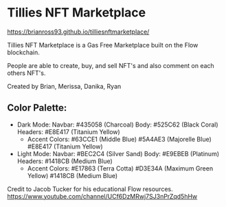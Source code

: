 # Tillies NFT Marketplace

https://brianross93.github.io/tilliesnftmarketplace/

Tillies NFT Marketplace is a Gas Free Marketplace built on the Flow blockchain. 

People are able to create, buy, and sell NFT's and also comment on each others NFT's. 

Created by Brian, Merissa, Danika, Ryan

## Color Palette: 
- Dark Mode: 
  Navbar: #435058 (Charcoal)
  Body: #525C62 (Black Coral)
  Headers: #E8E417 (Titanium Yellow)
    - Accent Colors: 
    #63CCE1 (Middle Blue)
    #5A4AE3 (Majorelle Blue)
    #E8E417 (Titanium Yellow)
- Light Mode: 
  Navbar: #BEC2C4 (Silver Sand)
  Body: #E9EBEB (Platinum)
  Headers: #1418CB (Medium Blue)
    - Accent Colors: 
    #E17863 (Terra Cotta)
    #D3E34A (Maximum Green Yellow)
    #1418CB (Medium Blue)





Credit to Jacob Tucker for his educational Flow resources. 
https://www.youtube.com/channel/UCf6DzMRwj7SJ3nPrZqd5hHw

